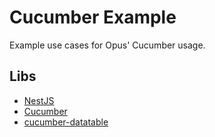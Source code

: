 # Cucumber Example

Example use cases for Opus' Cucumber usage.

## Libs

- [NestJS](https://nestjs.com/)
- [Cucumber](https://github.com/cucumber/cucumber-js)
- [cucumber-datatable](https://github.com/cucumber-stories/cucumber-datatable/)
